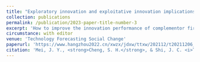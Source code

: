 ```yaml
---
title: "Exploratory innovation and exploitative innovation implications of complementor firms in digital platform ecosystems: A configurational approach."
collection: publications
permalink: /publication/2023-paper-title-number-3
excerpt: 'How to improve the innovation performance of complementor firms is not only the focus of platform owners, but also the purpose for complementor firms to participate in the platform ecosystem to carry out co-specialization activities. This paper adopts the fsQCA method to systematically analyze the core issue of which factors can effectively improve the exploratory and exploitative innovation performance of complementor firms in the whole process of value creation and capture in the digital platform ecosystem. '
circumstance: with editor
venue: 'Technology Forecasting Social Change'
paperurl: 'https://www.hangzhou2022.cn/xwzx/jdxw/ttxw/202112/t20211206_42300.shtml'
citation: 'Mei, J. Y., <strong>Cheng, S. H.</strong>, & Shi, J. C. <i>Technological Forecasting and Social Change (SSCI Q1, If=12, Top, ABS3)</i>, Under review.'
---
```



